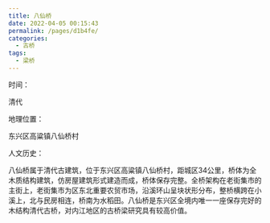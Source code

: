 ```yaml
---
title: 八仙桥
date: 2022-04-05 00:15:43
permalink: /pages/d1b4fe/
categories:
  - 古桥
tags:
  - 梁桥 
---
```

时间：

清代

地理位置：

东兴区高粱镇八仙桥村

人文历史：

八仙桥属于清代古建筑，位于东兴区高粱镇八仙桥村，距城区34公里，桥体为全木质结构建筑，仿房屋建筑形式建造而成，桥体保存完整。全桥架构在老街集市的主街上，老街集市为区东北重要农贸市场，沿溪环山呈块状形分布，整桥横跨在小溪上，北与民房相连，桥南为水稻田。八仙桥是东兴区全境内唯一一座保存完好的木结构清代古桥，对内江地区的古桥梁研究具有较高价值。

